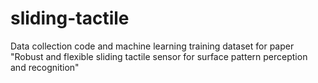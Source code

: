# sliding-tactile
Data collection code and machine learning training dataset for paper "Robust and flexible sliding tactile sensor for surface pattern perception and recognition"
